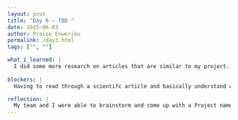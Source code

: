 ```yaml
---
layout: post
title: "Day 6 – TBD "
date: 2025-06-03
author: Praise Enweriku
permalink: /day3.html
tags: ["", ""]

what_i_learned: |
  I did some more research on articles that are similar to my project. The article was about water quality assssment using an AI-integrated sensor system and spectroscopic analysis for real-time monitoring. The study addressed global water pollution and scarcity by demonstrating how machine learning models like Random Forest, SVM, and Neural Networks can accurately classify water samples as clean, contaminated, or UV-disinfected. 
  
blockers: |
  Having to read through a scientifc article and basically understand what its about and put it in my own words is something i am still struggled with.

reflection: |
  My team and I were able to brainstorm and come up with a Project name and a logo. I also had to come out and present basically what I got from my research. Presenting helped me get a little bit more comfortable with public speaking and i believe before the end of the program i would have overcame my fear of public speaking.
---
```

